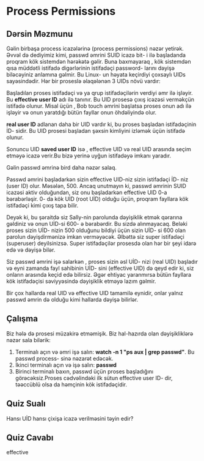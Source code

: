 # Process Permissions

## Dərsin Məzmunu


Gəlin birbaşa process icazələrinə (process permissions) nəzər yetirək. Əvvəl də dediyimiz kimi, passwd əmrini SUID icazə bit- i ilə başladanda proqram kök sistemdən hərəkətə gəlir. Buna baxmayaraq , kök sistemdən qısa müddətli istifadə digərlərinin istifadəçi password- larını dəyişə biləcəyiniz anlamına gəlmir.
Bu Linux- un həyata keçirdiyi çoxsaylı UIDs sayəsindədir. Hər bir proseslə əlaqələnən 3 UIDs növü vardır:

Başladılan proses istifadəçi və ya qrup istifadəçilərin verdiyi əmr ilə işləyir. Bu  <b>effective user ID</b> adı ilə tanınır. Bu UID prosesə çıxış icəzəsi verməkçün istifadə olunur. Misal üçün , Bob touch əmrini başlatsa proses onun adı ilə işləyir və onun yaratdığı bütün fayllar onun öhdəliyində olur.

<b>real user ID</b> adlanan daha bir UID vardır ki, bu proses başladan istifadəçinin İD- sidir. Bu UID prosesi başladan şəxsin kimliyini izləmək üçün istifadə olunur.

Sonuncu UID <b>saved user ID</b>  isə , effective UID və real UID arasında seçim etməyə icazə verir.Bu bizə yerinə uyğun istifadəyə imkanı yaradır. 

Gəlin passwd əmrinə bird daha nəzər salaq.

Passwd əmrini başladarkən sizin effective UID-niz sizin istifadəçi İD- niz (user ID) olur. Məsələn, 500.
Ancaq  unutmayın ki, passwd əmrinin SUID icazəsi aktiv olduğundan, siz onu başladarkən effective UID 0-a bərabərləşir. 0- da kök UİD (root UİD) olduğu üçün, proqram fayllara kök istifadəçi kimi çıxış tapa bilir.

Deyək ki, bu şəraitdə siz Sally-nin parolunda dəyişiklik etmək qərarına gəldiniz və onun UİD-si 600- ə bərabərdir. Bu sizdə alınmayacaq. Beləki proses sizin UİD- nizin 500 olduğunu bildiyi üçün sizin UİD- si 600 olan parolun dəyişdirmənizə imkan verməyəcək. Əlbəttə siz super istifadəçi (superuser) deyilsinizsə. Super istifadəçilər prosesdə olan hər bir şeyi idarə edə və dəyişə bilər.

Siz passwd əmrini işə salarkən , proses sizin əsl UİD- nizi (real UID) başladır və eyni zamanda fayl sahibinin UİD- sini (effective UID) də qeyd edir ki, siz onların arasında keçid edə bilirsiz. Əgər ehtiyac yaranmırsa bütün fayllara kök istifadəçisi səviyyəsində dəyişiklik etməyə lazım gəlmir.

Bir çox hallarda real UID və effective UID tamamilə eynidir, onlar yalnız  passwd əmrin də olduğu kimi hallarda dəyişə bilirlər.

## Çalışma

Biz hələ də prosesi müzakirə etməmişik. Biz hal-hazırda olan dəyişikliklərə nəzər sala bilərik: 

<ol>
<li>Terminalı açın və əmri işə salın: <b>watch -n 1 "ps aux | grep passwd"</b>.  Bu passwd process- sinə nəzarət edəcək.</li>
<li>İkinci terminalı açın və işə salın: <b>passwd</b></li>
<li>Birinci terminalı baxın, passwd üçün proses başladığını görəcəksiz.Proses cədvəlindəki ilk sütun effective user ID- dir, təəccüblü olsa da həmçinin kök istifadəçidir.</li>
</ol>

## Quiz Sualı

Hansı UİD hansı çixişa icazə verilməsini təyin edir?


## Quiz Cavabı

effective

